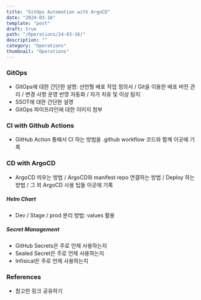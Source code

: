 ```yaml
---
title: "GitOps Automation with ArgoCD"
date: "2024-03-16"
template: "post"
draft: true
path: "/Operations/24-03-16/"
description: ""
category: "Operations"
thumbnail: "Operations"
---
```


### GitOps

- GitOps에 대한 간단한 설명: 선언형 배포 작업 정의서 / Git을 이용한 배포 버전 관리 / 변경 사항 운영 반영 자동화 / 자가 치유 및 이상 탐지
- SSOT에 대한 간단한 설명
- GitOps 파이프라인에 대한 이미지 첨부

### CI with Github Actions

- GitHub Action 통해서 CI 하는 방법을 .github workflow 코드와 함께 이곳에 기록

### CD with ArgoCD

- ArgoCD 띄우는 방법 / ArgoCD와 manifest repo 연결하는 방법 / Deploy 하는 방법 / 그 외 ArgoCD 사용 팁들 이곳에 기록

##### Helm Chart

- Dev / Stage / prod 분리 방법: values 활용

##### Secret Management

- GitHub Secrets은 주로 언제 사용하는지
- Sealed Secret은 주로 언제 사용하는지
- Infisical은 주로 언제 사용하는지

### References

- 참고한 링크 공유하기
